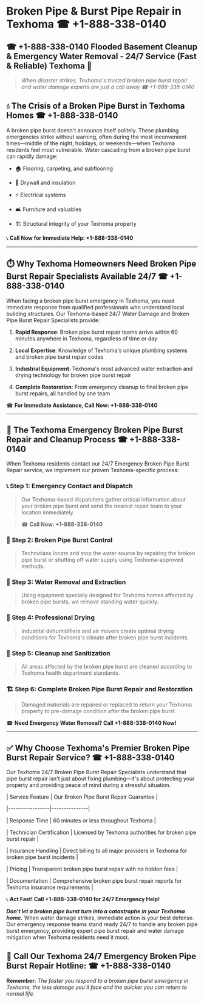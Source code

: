# Broken Pipe & Burst Pipe Repair in Texhoma ☎ +1-888-338-0140  
## ☎ +1-888-338-0140 Flooded Basement Cleanup & Emergency Water Removal - 24/7 Service (Fast & Reliable) Texhoma 🚨  

> *When disaster strikes, Texhoma's trusted broken pipe burst repair and water damage experts are just a call away ☎ +1-888-338-0140*  

## 💧 The Crisis of a Broken Pipe Burst in Texhoma Homes ☎ +1-888-338-0140  

A broken pipe burst doesn't announce itself politely. These plumbing emergencies strike without warning, often during the most inconvenient times—middle of the night, holidays, or weekends—when Texhoma residents feel most vulnerable. Water cascading from a broken pipe burst can rapidly damage:  

* 🏠 Flooring, carpeting, and subflooring  
* 🧱 Drywall and insulation  
* ⚡ Electrical systems  
* 🛋️ Furniture and valuables  
* 🏗️ Structural integrity of your Texhoma property  

📞 **Call Now for Immediate Help: +1-888-338-0140**  

---  

## ⏱️ Why Texhoma Homeowners Need Broken Pipe Burst Repair Specialists Available 24/7 ☎ +1-888-338-0140  

When facing a broken pipe burst emergency in Texhoma, you need immediate response from qualified professionals who understand local building structures. Our Texhoma-based 24/7 Water Damage and Broken Pipe Burst Repair Specialists provide:  

1. **Rapid Response**: Broken pipe burst repair teams arrive within 60 minutes anywhere in Texhoma, regardless of time or day  
2. **Local Expertise**: Knowledge of Texhoma's unique plumbing systems and broken pipe burst repair codes  
3. **Industrial Equipment**: Texhoma's most advanced water extraction and drying technology for broken pipe burst repair  
4. **Complete Restoration**: From emergency cleanup to final broken pipe burst repairs, all handled by one team  

☎ **For Immediate Assistance, Call Now: +1-888-338-0140**  

---  

## 🔧 The Texhoma Emergency Broken Pipe Burst Repair and Cleanup Process ☎ +1-888-338-0140  

When Texhoma residents contact our 24/7 Emergency Broken Pipe Burst Repair service, we implement our proven Texhoma-specific process:  

### 📞 Step 1: Emergency Contact and Dispatch  
> Our Texhoma-based dispatchers gather critical information about your broken pipe burst and send the nearest repair team to your location immediately.  
> ☎ **Call Now: +1-888-338-0140**  

### 🚿 Step 2: Broken Pipe Burst Control  
> Technicians locate and stop the water source by repairing the broken pipe burst or shutting off water supply using Texhoma-approved methods.  

### 🌊 Step 3: Water Removal and Extraction  
> Using equipment specially designed for Texhoma homes affected by broken pipe bursts, we remove standing water quickly.  

### 💨 Step 4: Professional Drying  
> Industrial dehumidifiers and air movers create optimal drying conditions for Texhoma's climate after broken pipe burst incidents.  

### 🧼 Step 5: Cleanup and Sanitization  
> All areas affected by the broken pipe burst are cleaned according to Texhoma health department standards.  

### 🏗️ Step 6: Complete Broken Pipe Burst Repair and Restoration  
> Damaged materials are repaired or replaced to return your Texhoma property to pre-damage condition after the broken pipe burst.  

☎ **Need Emergency Water Removal? Call +1-888-338-0140 Now!**  

---  

## ✅ Why Choose Texhoma's Premier Broken Pipe Burst Repair Service? ☎ +1-888-338-0140  

Our Texhoma 24/7 Broken Pipe Burst Repair Specialists understand that pipe burst repair isn't just about fixing plumbing—it's about protecting your property and providing peace of mind during a stressful situation.  

| Service Feature | Our Broken Pipe Burst Repair Guarantee |  
|-----------------|---------------|  
| Response Time | 60 minutes or less throughout Texhoma |  
| Technician Certification | Licensed by Texhoma authorities for broken pipe burst repair |  
| Insurance Handling | Direct billing to all major providers in Texhoma for broken pipe burst incidents |  
| Pricing | Transparent broken pipe burst repair with no hidden fees |  
| Documentation | Comprehensive broken pipe burst repair reports for Texhoma insurance requirements |  

📞 **Act Fast! Call +1-888-338-0140 for 24/7 Emergency Help!**  

***Don't let a broken pipe burst turn into a catastrophe in your Texhoma home.*** When water damage strikes, immediate action is your best defense. Our emergency response teams stand ready 24/7 to handle any broken pipe burst emergency, providing expert pipe burst repair and water damage mitigation when Texhoma residents need it most.  

## 📱 Call Our Texhoma 24/7 Emergency Broken Pipe Burst Repair Hotline: ☎ +1-888-338-0140  

**Remember**: *The faster you respond to a broken pipe burst emergency in Texhoma, the less damage you'll face and the quicker you can return to normal life.*
